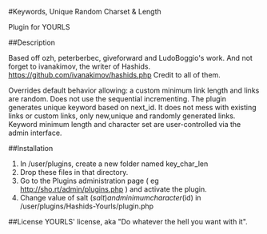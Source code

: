 #Keywords, Unique Random Charset & Length

Plugin for YOURLS

##Description

Based off ozh, peterberbec, giveforward and LudoBoggio's work. And not forget to ivanakimov, the writer of Hashids. 
https://github.com/ivanakimov/hashids.php
Credit to all of them.

Overrides default behavior allowing: a custom minimum link length and links are random. Does not use the sequential incrementing. The plugin generates unique keyword based on next_id. It does not mess with existing links or custom links, only new,unique and randomly generated links. Keyword minimum length and character set are user-controlled via the admin interface.

##Installation

1. In /user/plugins, create a new folder named key_char_len
2. Drop these files in that directory.
3. Go to the Plugins administration page ( eg http://sho.rt/admin/plugins.php ) and activate the plugin.
4. Change value of salt ($salt) and minimum character ($id) in /user/plugins/Hashids-Yourls/plugin.php

##License YOURLS' license, aka "Do whatever the hell you want with it".
